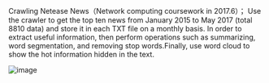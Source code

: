 Crawling Netease News（Network computing coursework in 2017.6）；
Use the crawler to get the top ten news from January 2015 to May 2017 (total 8810 data) and store it in each TXT file on a monthly basis. In order to extract useful information, then perform operations such as summarizing, word segmentation, and removing stop words.Finally, use word cloud to show the hot information hidden in the text.

![image](https://github.com/Torero2016/PaWangyi/blob/master/2.png)
